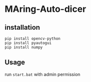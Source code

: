 # MAring-Auto-dicer

## installation

```
pip install opencv-python
pip install pyautogui
pip install numpy
```

## Usage

run `start.bat` with admin permission
